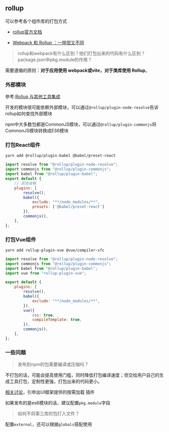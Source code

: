 ## rollup

可以参考各个组件库的打包方式

* [rollup官方文档](https://www.rollupjs.com/)

* [Webpack 和 Rollup ：一样但又不同](https://www.html.cn/archives/7703)

> rollup和webpack有什么区别？他们打包出来的代码有什么区别？package.json中pkg.module的作用？

需要遵循的原则：**对于应用使用 webpack或vite，对于类库使用 Rollup**。

### 外部模块

参考:[Rollup 与其他工具集成](https://www.rollupjs.com/guide/tools)

开发的模块很可能依赖外部模块，可以通过`@rollup/plugin-node-resolve`告诉rollup如何查找外部模块

npm中大多数包都是CommonJS模块，可以通过`@rollup/plugin-commonjs`将CommonJS模块转换成ES6模块

### 打包React组件

```
yarn add @rollup/plugin-babel @babel/preset-react
```

```js
import resolve from "@rollup/plugin-node-resolve";
import commonjs from "@rollup/plugin-commonjs";
import babel from "@rollup/plugin-babel";
export default {
    // 其他省略
    plugins: [
        resolve(),
        babel({
            exclude: "**/node_modules/**",
            presets: ['@babel/preset-react']
        }),
        commonjs(),
    ],
};
```

### 打包Vue组件

```
yarn add rollup-plugin-vue @vue/compiler-sfc 
```

```js
import resolve from "@rollup/plugin-node-resolve";
import commonjs from "@rollup/plugin-commonjs";
import babel from "@rollup/plugin-babel";
import vue from "rollup-plugin-vue";

export default {
    plugins: [
        resolve(),
        babel({
            exclude: "**/node_modules/**",
        }),
        vue({
            css: true,
            compileTemplate: true,
        }),
        commonjs(),
    ],
};
```

### 一些问题

> 发布到npm的包需要编译或压缩吗？

不打包的话，可能会提高使用门槛，同时降低打包编译速度；但交给用户自己的生成工具打包，定制性更强，打包出来的代码更小。

[相关讨论](https://zhuanlan.zhihu.com/p/54255260)，引申出UI框架提供的按需加载 插件


如果发布的是es6模块的话，建议配置`pkg.module`字段

> 如何不将第三库的包打入文件？

配置`external`，还可以根据`globals`搭配使用
